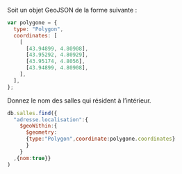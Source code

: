 Soit un objet GeoJSON de la forme suivante :

```js
var polygone = {
  type: "Polygon",
  coordinates: [
    [
      [43.94899, 4.80908],
      [43.95292, 4.80929],
      [43.95174, 4.8056],
      [43.94899, 4.80908],
    ],
  ],
};
```

Donnez le nom des salles qui résident à l’intérieur.

```js
db.salles.find({
  "adresse.localisation":{
    $geoWithin:{
      $geometry:
      {type:"Polygon",coordinate:polygone.coordinates}
      }
    }
  ,{nom:true}}
)
```

